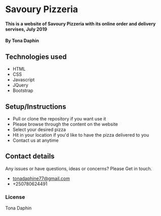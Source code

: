 # Savoury Pizzeria
#### This is a website of Savoury Pizzeria with its online order and delivery servises, July 2019
#### By **Tona Daphin**
## Technologies used
* HTML
* CSS
* Javascript
* JQuery
* Bootstrap
## Setup/Instructions
* Pull or clone the repository if you want use it
* Please browse through the content on the website
* Select your desired pizza
* Hit in your location if you'd like to have the pizza delivered to you
* Contact us at anytime
## Contact details
Any issues or have questions, ideas or concerns?
 Please Get in touch.
* tonadaphine77@gmail.com
* +250780624491
### License
Tona Daphin
